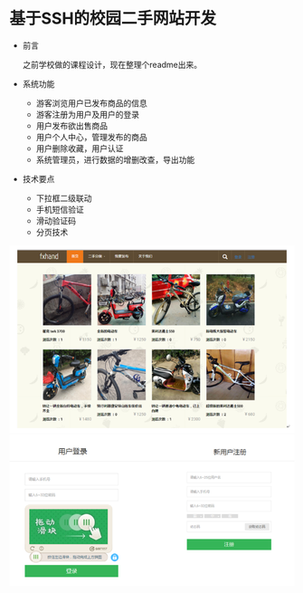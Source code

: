 # 基于SSH的校园二手网站开发
* 前言

     之前学校做的课程设计，现在整理个readme出来。
* 系统功能
    * 游客浏览用户已发布商品的信息
    * 游客注册为用户及用户的登录
    * 用户发布欲出售商品
    * 用户个人中心，管理发布的商品
    * 用户删除收藏，用户认证
    * 系统管理员，进行数据的增删改查，导出功能
* 技术要点
    * 下拉框二级联动
    * 手机短信验证
    * 滑动验证码
    * 分页技术
    
![](/WebRoot/images/index.png "主页显示")    
![](/WebRoot/images/login.png "模态框登录注册")
